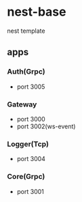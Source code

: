 # nest-base
 nest template

## apps
### Auth(Grpc)
 - port 3005

### Gateway
 - port 3000
 - port 3002(ws-event)

### Logger(Tcp)
 - port 3004

### Core(Grpc)
 - port 3001
